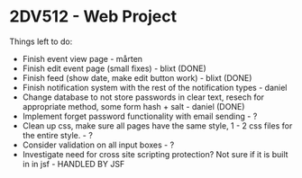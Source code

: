# 2DV512 - Web Project

Things left to do:

- Finish event view page - mårten
- Finish edit event page (small fixes) - blixt (DONE)
- Finish feed (show date, make edit button work) - blixt (DONE)
- Finish notification system with the rest of the notification types - daniel
- Change database to not store passwords in clear text, resech for appropriate method, some form hash + salt - daniel (DONE)
- Implement forget password functionality with email sending - ?
- Clean up css, make sure all pages have the same style, 1 - 2 css files for the entire style. - ?
- Consider validation on all input boxes - ?
- Investigate need for cross site scripting protection? Not sure if it is built in in jsf - HANDLED BY JSF
